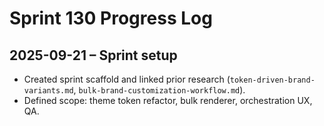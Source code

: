 # Sprint 130 Progress Log

## 2025-09-21 – Sprint setup
- Created sprint scaffold and linked prior research (`token-driven-brand-variants.md`, `bulk-brand-customization-workflow.md`).
- Defined scope: theme token refactor, bulk renderer, orchestration UX, QA.
